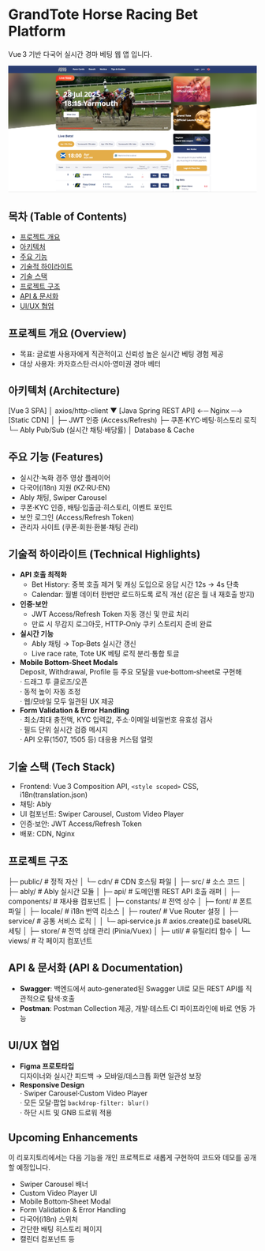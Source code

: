 # GrandTote Horse Racing Bet Platform
Vue 3 기반 다국어 실시간 경마 베팅 웹 앱 입니다.

![메인 화면](./screenshots/screenshot01.png)


## 목차 (Table of Contents)
- [프로젝트 개요](#프로젝트-개요-overview)
- [아키텍처](#아키텍처-architecture)
- [주요 기능](#주요-기능-features)
- [기술적 하이라이트](#기술적-하이라이트)
- [기술 스택](#기술-스택-tech-stack)
- [프로젝트 구조](#프로젝트-구조)
- [API & 문서화](#api--문서화)
- [UI/UX 협업](#uiux-협업)


## 프로젝트 개요 (Overview)
- 목표: 글로벌 사용자에게 직관적이고 신뢰성 높은 실시간 베팅 경험 제공  
- 대상 사용자: 카자흐스탄·러시아·영미권 경마 베터


## 아키텍처 (Architecture)
[Vue 3 SPA]
    │ axios/http-client
    ▼
[Java Spring REST API] ←─ Nginx ─→ [Static CDN]
    │
    ├─ JWT 인증 (Access/Refresh)
    ├─ 쿠폰·KYC·베팅·히스토리 로직
    └─ Ably Pub/Sub (실시간 채팅·배당률)
    │
   Database & Cache


## 주요 기능 (Features)
- 실시간·녹화 경주 영상 플레이어
- 다국어(i18n) 지원 (KZ·RU·EN)
- Ably 채팅, Swiper Carousel
- 쿠폰·KYC 인증, 배팅·입출금·히스토리, 이벤트 포인트
- 보안 로그인 (Access/Refresh Token)
- 관리자 사이트 (쿠폰·회원·환불·채팅 관리)


## 기술적 하이라이트 (Technical Highlights)
- **API 호출 최적화**  
  - Bet History: 중복 호출 제거 및 캐싱 도입으로 응답 시간 12s → 4s 단축  
  - Calendar: 월별 데이터 한번만 로드하도록 로직 개선 (같은 월 내 재호출 방지)  
- **인증·보안**  
  - JWT Access/Refresh Token 자동 갱신 및 만료 처리  
  - 만료 시 무감지 로그아웃, HTTP‑Only 쿠키 스토리지 준비 완료  
- **실시간 기능**  
  - Ably 채팅 → Top‑Bets 실시간 갱신  
  - Live race rate, Tote UK 베팅 로직 분리·통합 토글  
- **Mobile Bottom‑Sheet Modals**  
  Deposit, Withdrawal, Profile 등 주요 모달을 vue‑bottom‑sheet로 구현해  
  · 드래그 투 클로즈/오픈  
  · 동적 높이 자동 조정  
  · 웹/모바일 모두 일관된 UX 제공
- **Form Validation & Error Handling**  
  · 최소/최대 충전액, KYC 입력값, 주소·이메일·비밀번호 유효성 검사  
  · 필드 단위 실시간 검증 메시지  
  · API 오류(1507, 1505 등) 대응용 커스텀 얼럿  


## 기술 스택 (Tech Stack)
- Frontend: Vue 3 Composition API, `<style scoped>` CSS, i18n(translation.json)
- 채팅: Ably
- UI 컴포넌트: Swiper Carousel, Custom Video Player
- 인증·보안: JWT Access/Refresh Token
- 배포: CDN, Nginx

## 프로젝트 구조
├─ public/ # 정적 자산
│ └─ cdn/ # CDN 호스팅 파일
│
├─ src/ # 소스 코드
│ ├─ ably/ # Ably 실시간 모듈
│ ├─ api/ # 도메인별 REST API 호출 래퍼
│ ├─ components/ # 재사용 컴포넌트
│ ├─ constants/ # 전역 상수
│ ├─ font/ # 폰트 파일
│ ├─ locale/ # i18n 번역 리소스
│ ├─ router/ # Vue Router 설정
│ ├─ service/ # 공통 서비스 로직
│ │ └─ api‑service.js # axios.create()로 baseURL 세팅
│ ├─ store/                 # 전역 상태 관리 (Pinia/Vuex)
│ ├─ util/ # 유틸리티 함수
│ └─ views/ # 각 페이지 컴포넌트


## API & 문서화 (API & Documentation)
- **Swagger**: 백엔드에서 auto‑generated된 Swagger UI로 모든 REST API를 직관적으로 탐색·호출  
- **Postman**: Postman Collection 제공, 개발·테스트·CI 파이프라인에 바로 연동 가능  


## UI/UX 협업
- **Figma 프로토타입**  
  디자이너와 실시간 피드백 → 모바일/데스크톱 화면 일관성 보장  
- **Responsive Design**  
  · Swiper Carousel·Custom Video Player  
  · 모든 모달·팝업 `backdrop-filter: blur()`  
  · 하단 시트 및 GNB 드로워 적용


## Upcoming Enhancements
이 리포지토리에서는 다음 기능을 개인 프로젝트로 새롭게 구현하여 코드와 데모를 공개할 예정입니다.

- Swiper Carousel 배너  
- Custom Video Player UI  
- Mobile Bottom‑Sheet Modal  
- Form Validation & Error Handling  
- 다국어(i18n) 스위처  
- 간단한 배팅 히스토리 페이지  
- 캘린더 컴포넌트 등